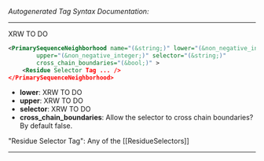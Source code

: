<!-- THIS IS AN AUTOGENERATED FILE: Don't edit it directly, instead change the schema definition in the code itself. -->

_Autogenerated Tag Syntax Documentation:_

---
XRW TO DO

```xml
<PrimarySequenceNeighborhood name="(&string;)" lower="(&non_negative_integer;)"
        upper="(&non_negative_integer;)" selector="(&string;)"
        cross_chain_boundaries="(&bool;)" >
    <Residue Selector Tag ... />
</PrimarySequenceNeighborhood>
```

-   **lower**: XRW TO DO
-   **upper**: XRW TO DO
-   **selector**: XRW TO DO
-   **cross_chain_boundaries**: Allow the selector to cross chain boundaries? By default false.


"Residue Selector Tag": Any of the [[ResidueSelectors]]

---

